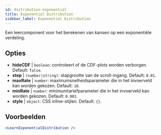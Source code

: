 ```yaml
---
id: distribution-exponential
title: Exponential Distribution
sidebar_label: Exponential Distribution
---
```


Een leercomponent voor het berekenen van kansen op een exponentiële verdeling.

## Opties

* __hideCDF__ | `boolean`: controleert of de CDF-plots worden verborgen. Default: `false`.
* __step__ | `(number|string)`: stapgrootte van de scroll-ingang. Default: `0.01`.
* __maxRate__ | `number`: maximumsnelheidsparameter die in het invoerveld kan worden gekozen. Default: `10`.
* __minRate__ | `number`: minimumtariefparameter die in het invoerveld kan worden gekozen. Default: `0.001`.
* __style__ | `object`: CSS inline-stijlen. Default: `{}`.


## Voorbeelden

```jsx live
<LearnExponentialDistribution />
```

